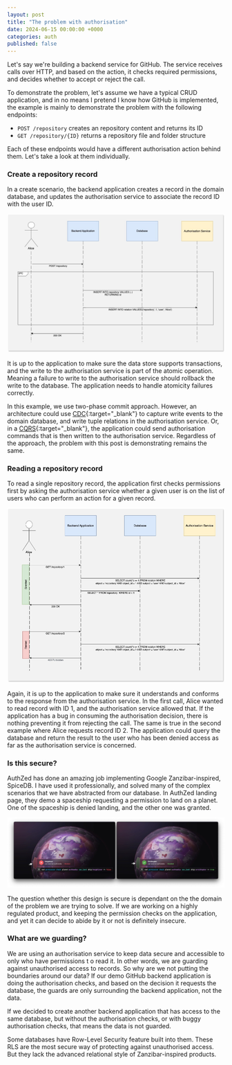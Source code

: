 ```yaml
---
layout: post
title: "The problem with authorisation"
date: 2024-06-15 00:00:00 +0000
categories: auth
published: false
---
```


Let's say we're building a backend service for GitHub. The service receives calls over HTTP, and based on the action, it checks required permissions, and decides whether to accept or reject the call.

To demonstrate the problem, let's assume we have a typical CRUD application, and in no means I pretend I know how GitHub is implemented, the example is mainly to demonstrate the problem with the following endpoints:

- `POST /repository` creates an repository content and returns its ID
- `GET /repository/{ID}` returns a repository file and folder structure

Each of these endpoints would have a different authorisation action behind them. Let's take a look at them individually.

### Create a repository record

In a create scenario, the backend application creates a record in the domain database, and updates the authorisation service to associate the record ID with the user ID.

![Create Record](/assets/post240615/create-record.jpg)

It is up to the application to make sure the data store supports transactions, and the write to the authorisation service is part of the atomic operation. Meaning a failure to write to the authorisation service should rollback the write to the database. The application needs to handle atomicity failures correctly.

In this example, we use two-phase commit approach. However, an architecture could use [CDC](https://en.wikipedia.org/wiki/Change_data_capture){:target="_blank"} to capture write events to the domain database, and write tuple relations in the authorisation service. Or, in a [CQRS](https://martinfowler.com/bliki/CQRS.html){:target="_blank"}, the application could send authorisation commands that is then written to the authorisation service. Regardless of the approach, the problem with this post is demonstrating remains the same.

### Reading a repository record

To read a single repository record, the application first checks permissions first by asking the authorisation service whether a given user is on the list of users who can perform an action for a given record.

![Read Single Record](/assets/post240615/read-single-record.jpg)

Again, it is up to the application to make sure it understands and conforms to the response from the authorisation service. In the first call, Alice wanted to read record with ID 1, and the authorisation service allowed that. If the application has a bug in consuming the authorisation decision, there is nothing preventing it from rejecting the call. The same is true in the second example where Alice requests record ID 2. The application could query the database and return the result to the user who has been denied access as far as the authorisation service is concerned.

### Is this secure?

AuthZed has done an amazing job implementing Google Zanzibar-inspired, SpiceDB. I have used it professionally, and solved many of the complex scenarios that we have abstracted from our database. In AuthZed landing page, they demo a spaceship requesting a permission to land on a planet. One of the spaceship is denied landing, and the other one was granted.

![Ornithopter check permission](/assets/post240615/authzed-can-land-authzedia.jpg)

The question whether this design is secure is dependant on the the domain of the problem we are trying to solve. If we are working on a highly regulated product, and keeping the permission checks on the application, and yet it can decide to abide by it or not is definitely insecure.

### What are we guarding?

We are using an authorisation service to keep data secure and accessible to only who have permissions t o read it. In other words, we are guarding against unauthorised access to records. So why are we not putting the boundaries around our data? If our demo GitHub backend application is doing the authorisation checks, and based on the decision it requests the database, the guards are only surrounding the backend application, not the data.

If we decided to create another backend application that has access to the same database, but without the authorisation checks, or with buggy authorisation checks, that means the data is not guarded.

Some databases have Row-Level Security feature built into them. These RLS are the most secure way of protecting against unauthorised access. But they lack the advanced relational style of Zanzibar-inspired products.